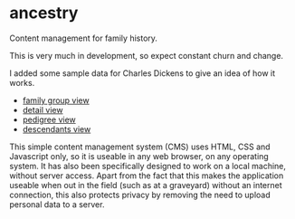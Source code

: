 # ancestry
Content management for family history.

This is very much in development, so expect constant churn and change.

I added some sample data for Charles Dickens to give an idea of how it works.
- [family group view](https://r12a.github.io/ancestry/tree?project=dickens&person=dickens_charles_john_huffam_1812)
- [detail view](https://r12a.github.io/ancestry/person?project=dickens&person=dickens_charles_john_huffam_1812)
- [pedigree view](https://r12a.github.io/ancestry/ancestors?project=dickens&person=dickens_charles_john_huffam_1812)
- [descendants view](https://r12a.github.io/ancestry/descendants?project=dickens&person=dickens_charles_john_huffam_1812)

This simple content management system (CMS) uses HTML, CSS and Javascript only, so it is useable in any web browser, on any operating system.  It has also been specifically designed to work on a local machine, without server access. Apart from the fact that this makes the application useable when out in the field (such as at a graveyard) without an internet connection, this also protects privacy by removing the need to upload personal data to a server.
